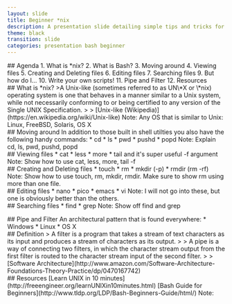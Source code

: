 ```yaml
---
layout: slide
title: Beginner *nix
description: A presentation slide detailing simple tips and tricks for using the BASH shell.
theme: black
transition: slide
categories: presentation bash beginner
---
```


<section data-markdown>
## Agenda
1. What is *nix?
2. What is Bash?
3. Moving around
4. Viewing files
5. Creating and Deleting files
6. Editing files
7. Searching files
9. But how do I...
10. Write your own scripts!
11. Pipe and Filter
12. Resources
</section>

<section data-markdown data-separator-notes="^Note:">
## What is *nix?
>A Unix-like (sometimes referred to as UN\*X or \*nix) operating system is one that behaves in a manner similar to a Unix system, while not necessarily conforming to or being certified to any version of the Single UNIX Specification.
>
> [Unix-like (Wikipedia)](https://en.wikipedia.org/wiki/Unix-like)
Note:
Any OS that is similar to Unix: Linux, FreeBSD, Solaris, OS X
</section>

<section data-markdown data-separator-notes="^Note:">
<script type="text/template">
## What is Bash?
Bash is a command line interpreter for many *nix Operating Systems.
<div>
Similar to CMD prompt in Windows...<!-- .element: class="fragment" -->
</div>
<div>
but way better...<!-- .element: class="fragment" -->
</div>
<div>
about 50 million times better...<!-- .element: class="fragment" -->
</div>
<div>
to be precise.<!-- .element: class="fragment" -->
</div>
</script>
</section>

<section data-markdown data-separator-notes="^Note:">
<script type="text/template">
## Moving around
Ughh...I have to navigate the file system with only a console and a keyboard.
<div>
Yes, but it is not that bad when you have:
* Tab completion
* Shell expansion ('~' and '*')
* history
* alias
</div> <!-- .element: class="fragment" -->
Note:
Show tab completion
Explain how '~' is expanded to mean your home directory
Explain how '*' is expanded to match things
Explain command history and how to access it via the up arrow and the '!' character
Explain how alias works, via alias ..="cd .."
</script>
</section>

<section data-markdown data-separator-notes="^Note:">
## Moving around
In addition to those built in shell utilties you also have the following handy commands:
* cd
* ls
* pwd
* pushd
* popd
Note:
Explain cd, ls, pwd, pushd, popd
</section>

<section data-markdown data-separator-notes="^Note:">
## Viewing files
* cat
* less
* more
* tail and it's super useful -f argument
Note:
Show how to use cat, less, more, tail -f
</section>

<section data-markdown data-separator-notes="^Note:">
## Creating and Deleting files
* touch
* rm
* mkdir (-p)
* rmdir (rm -rf)
Note:
Show how to use touch, rm, mkdir, rmdir.  Make sure to show rm using more than one file.
</section>

<section data-markdown data-separator-notes="^Note:">
## Editing files
* nano
* pico
* emacs
* vi
Note:
I will not go into these, but one is obviously better than the others.
</section>

<section data-markdown data-separator-notes="^Note:">
## Searching files
* find
* grep
Note:
Show off find and grep
</section>

<section data-markdown data-separator-notes="^Note:">
<script type="text/template">
## But how do I...
<div>
There are man pages, short for manual, for every command!  Try it for everything!
<pre><code data-trim>
$ man ls
$ man tail
$ man man
</code></pre>
</div>
</script>
</section>

<section data-markdown>
<script type="text/template">
## Write your own scripts!
<img data-src="{{ "public/beginner-bash-slide/bash_script_meme.jpg" | prepend: site.baseurl }}">
</script>
</section>

<section data-markdown>
<script type="text/template">
# Variables
<pre><code data-trim>
#!/bin/bash
FOO="foo"
echo $FOO
</code></pre>
</script>
</section>

<section data-markdown>
<script type="text/template">
# Conditionals
<pre><code data-trim>
#!/bin/bash
FOO="foo"
if [ "$FOO" = "foo" ]; then
   echo There seems to be a foo in your foo!
else
   echo Awwww, fooey!
fi
</code></pre>
</script>
</section>

<section data-markdown>
<script type="text/template">
# Loops
<pre><code data-trim>
#!/bin/bash
for i in $( ls foo* ); do
	echo I found a foo called: $i
done
</code></pre>
</script>
</section>

<section data-markdown>
<script type="text/template">
# Functions
<pre><code data-trim>
#!/bin/bash
function foo {
	echo Mamma didnt raise no foo!
}
</code></pre>
Invoking foo is as easy as:
<pre><code data-trim>
$ foo
Mamma didnt raise no foo!
</code></pre>
</script>
</section>

<section data-markdown>
<script type="text/template">
# WARNING!!!
Not all shells are equal!
<pre><code data-trim>
#!/bin/bash
function world {
	echo Explode!
}

if [ "bash" = "csh" ]; then
   world
fi
</code></pre>
</script>
</section>

<section data-markdown data-separator-notes="^Note:">
## Pipe and Filter
An architectural pattern that is found everywhere:
* Windows
* Linux
* OS X
</section>

<section data-markdown data-separator-notes="^Note:">
## Definition
> A filter is a program that takes a stream of text characters as its input and produces a stream of characters as its output.
>
> A pipe is a way of connecting two filters, in which the character stream output from the first filter is routed to the character stream input of the second filter.
>
> [Software Architecture](http://www.amazon.com/Software-Architecture-Foundations-Theory-Practice/dp/0470167742)
</section>

<section data-markdown data-separator-notes="^Note:">
<script type="text/template">
## Bash Example
<pre><code data-trim>
ls receipts* | grep -e VISA | sort
</code></pre>
<img data-src="{{ "public/beginner-bash-slide/filter-pipe.png" | prepend: site.baseurl }}">
Note:
Lists all files starting with "receipts" that contain the word VISA in order.  This is in essence an application.
</script>
</section>

<section data-markdown data-separator-notes="^Note:">
## Resources
[Learn UNIX in 10 minutes](http://freeengineer.org/learnUNIXin10minutes.html)  
[Bash Guide for Beginners](http://www.tldp.org/LDP/Bash-Beginners-Guide/html/)  
Note:
</section>